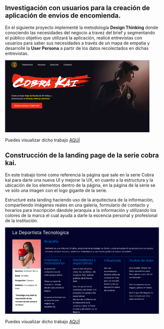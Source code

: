 ## Investigación con usuarios para la creación de aplicación de envios de encomienda. 
En el siguiente proyecto implementé la metodología **Design Thinking** donde conociendo las necesidades del negocio a travez del brief y segmentando el público objetivo que utilizará la aplicación, realicé entrevistas con usuarios para saber sus necesidades a través de un mapa de empatia y desarrollé la **User Persona** a partir de los datos recolectados en dichas entrevistas.  

<img src="./images/cobrakai.png" alt="Cobra Kai">
<p>Puedes visualizar dicho trabajo <a href="https://www.figma.com/proto/mTVIt9PMTSh538bzzgcQ2M/Investigaci%C3%B3n-con-usuario?node-id=2%3A14&scaling=contain&page-id=0%3A1" title="Title">
AQUÍ</a></p>

## Construcción de la landing page de la serie cobra kai. 
En este trabajo tomé como referencia la página que sale en la serie Cobra kai para darle una nueva UI y mejorar la UX, en cuanto a la estructura  y la ubicación de los elementos dentro de la página, en la página de la serie se ve sólo una imagen con el logo gigante de la serie. 

Estructuré esta landing haciendo uso de la arquitectura de la información, compartiendo imágenes reales en una galería, formulario de contacto y horarios para inscripción dándole jerarquia a la información y utilizando los colores de la marca el cual ayuda a darle la escencia personal y profesional de la institución. 

<img src="./images/encomiendas.png" alt="Encomiendas">
<p>Puedes visualizar dicho trabajo <a href="https://www.figma.com/proto/qeGtKnpY0Z5PBVIoZIvApy/Landing-Cobra-Kai?node-id=1%3A32&scaling=min-zoom&page-id=7%3A244" title="Title">
AQUÍ</a></p>
